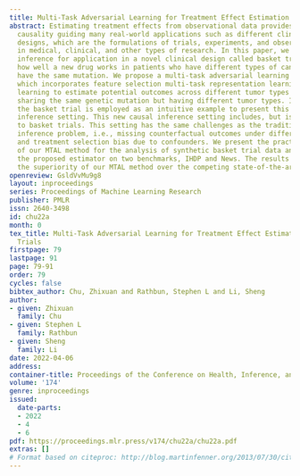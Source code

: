 ```yaml
---
title: Multi-Task Adversarial Learning for Treatment Effect Estimation in Basket Trials
abstract: Estimating treatment effects from observational data provides insights about
  causality guiding many real-world applications such as different clinical study
  designs, which are the formulations of trials, experiments, and observational studies
  in medical, clinical, and other types of research. In this paper, we describe causal
  inference for application in a novel clinical design called basket trial that tests
  how well a new drug works in patients who have different types of cancer that all
  have the same mutation. We propose a multi-task adversarial learning (MTAL) method,
  which incorporates feature selection multi-task representation learning and adversarial
  learning to estimate potential outcomes across different tumor types for patients
  sharing the same genetic mutation but having different tumor types. In our paper,
  the basket trial is employed as an intuitive example to present this new causal
  inference setting. This new causal inference setting includes, but is not limited
  to basket trials. This setting has the same challenges as the traditional causal
  inference problem, i.e., missing counterfactual outcomes under different subgroups
  and treatment selection bias due to confounders. We present the practical advantages
  of our MTAL method for the analysis of synthetic basket trial data and evaluate
  the proposed estimator on two benchmarks, IHDP and News. The results demonstrate
  the superiority of our MTAL method over the competing state-of-the-art methods.
openreview: GsldVvMu9g8
layout: inproceedings
series: Proceedings of Machine Learning Research
publisher: PMLR
issn: 2640-3498
id: chu22a
month: 0
tex_title: Multi-Task Adversarial Learning for Treatment Effect Estimation in Basket
  Trials
firstpage: 79
lastpage: 91
page: 79-91
order: 79
cycles: false
bibtex_author: Chu, Zhixuan and Rathbun, Stephen L and Li, Sheng
author:
- given: Zhixuan
  family: Chu
- given: Stephen L
  family: Rathbun
- given: Sheng
  family: Li
date: 2022-04-06
address:
container-title: Proceedings of the Conference on Health, Inference, and Learning
volume: '174'
genre: inproceedings
issued:
  date-parts:
  - 2022
  - 4
  - 6
pdf: https://proceedings.mlr.press/v174/chu22a/chu22a.pdf
extras: []
# Format based on citeproc: http://blog.martinfenner.org/2013/07/30/citeproc-yaml-for-bibliographies/
---
```

